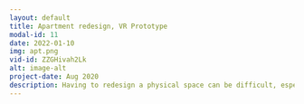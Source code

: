 ```yaml
---
layout: default
title: Apartment redesign, VR Prototype
modal-id: 11
date: 2022-01-10
img: apt.png
vid-id: ZZGHivah2Lk
alt: image-alt
project-date: Aug 2020
description: Having to redesign a physical space can be difficult, especially if you're not able to be physically present. That's the situation I found myself in before making this project. My old house was getting a redesign, and I wanted to get a sense of the new space before we hire contractors to do it. I asked my dad to send me the blueprint, and I made this prototype so we can share screen and walk through it together before deciding on the final design. 
---
```


